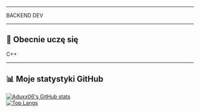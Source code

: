 

---
BACKEND DEV

---

## 🌱 Obecnie uczę się  

C++

---

## 📊 Moje statystyki GitHub

[![Aduxx06's GitHub stats](https://github-readme-stats.vercel.app/api?username=Aduxx06&show_icons=true&theme=radical)](https://github.com/Aduxx06)  
[![Top Langs](https://github-readme-stats.vercel.app/api/top-langs/?username=Aduxx06&layout=compact&theme=radical)](https://github.com/Aduxx06)




